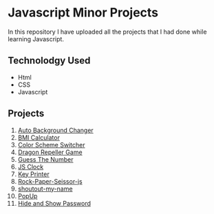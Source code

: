 # Javascript Minor Projects
In this repository I have uploaded all the projects that I had done while learning Javascript.
## Technolodgy Used
  - Html
  - CSS
  - Javascript
## Projects
1. [Auto Background Changer](https://github.com/i-Riyaj/Javascript-project-learnings/tree/main/AutoBackgroundChanger)
2. [BMI Calculator](https://github.com/i-Riyaj/Javascript-project-learnings/tree/main/BMI%20Calculator)
3. [Color Scheme Switcher](https://github.com/i-Riyaj/Javascript-project-learnings/tree/main/Color%20Scheme%20Switcher)
4. [Dragon Repeller Game](https://github.com/i-Riyaj/Javascript-project-learnings/tree/main/Dragon%20Repeller)
5. [Guess The Number](https://github.com/i-Riyaj/Javascript-project-learnings/tree/main/Guess%20The%20Number)
6. [JS Clock](https://github.com/i-Riyaj/Javascript-project-learnings/tree/main/JS%20Clock)
7. [Key Printer](https://github.com/i-Riyaj/Javascript-project-learnings/tree/main/KeyPrinter)
8. [Rock-Paper-Seissor-js](https://github.com/i-Riyaj/Javascript-project-learnings/tree/main/Rock-Paper-Seissor-js)
9. [shoutout-my-name](https://github.com/i-Riyaj/Javascript-project-learnings/tree/main/shoutout-my-name)
10. [PopUp](https://github.com/i-Riyaj/Javascript-Learnings_Projects/tree/main/PopUp)
11. [Hide and Show Password](https://github.com/i-Riyaj/Javascript-Learnings_Projects/tree/main/Hide%20and%20Show%20Password)
